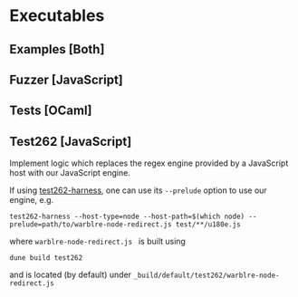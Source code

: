# Executables

## Examples \[Both\]

## Fuzzer \[JavaScript\]

## Tests \[OCaml\]

## Test262 \[JavaScript\]

Implement logic which replaces the regex engine provided by a JavaScript host with our JavaScript engine.

If using [test262-harness](https://github.com/bterlson/test262-harness), one can use its `--prelude` option to use our engine, e.g.
```
test262-harness --host-type=node --host-path=$(which node) --prelude=path/to/warblre-node-redirect.js test/**/u180e.js
```
where `warblre-node-redirect.js ` is built using
```
dune build test262
```
and is located (by default) under `_build/default/test262/warblre-node-redirect.js`
